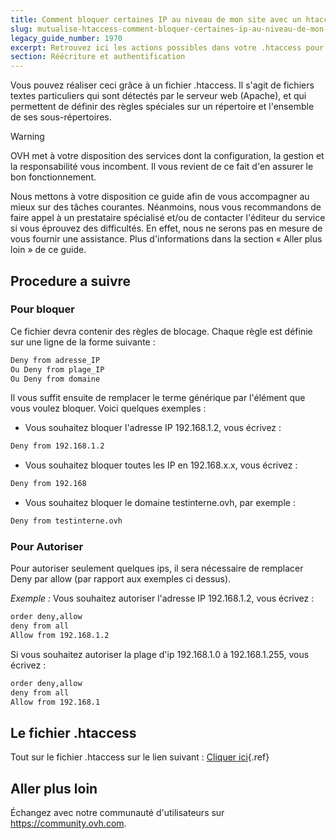 ```yaml
---
title: Comment bloquer certaines IP au niveau de mon site avec un htaccess ?
slug: mutualise-htaccess-comment-bloquer-certaines-ip-au-niveau-de-mon-site
legacy_guide_number: 1970
excerpt: Retrouvez ici les actions possibles dans votre .htaccess pour bloquer certaines IP au niveau de votre site.
section: Réécriture et authentification
---
```


Vous pouvez réaliser ceci grâce à un fichier .htaccess. Il s'agit de fichiers textes particuliers qui sont détectés par le serveur web (Apache), et qui permettent de définir des règles spéciales sur un répertoire et l'ensemble de ses sous-répertoires.

> [!warning]
>
> OVH met à votre disposition des services dont la configuration, la gestion et la responsabilité vous incombent. Il vous revient de ce fait d'en assurer le bon fonctionnement.
> 
> Nous mettons à votre disposition ce guide afin de vous accompagner au mieux sur des tâches courantes. Néanmoins, nous vous recommandons de faire appel à un prestataire spécialisé et/ou de contacter l'éditeur du service si vous éprouvez des difficultés. En effet, nous ne serons pas en mesure de vous fournir une assistance. Plus d'informations dans la section « Aller plus loin » de ce guide.
> 


## Procedure a suivre

### Pour bloquer
Ce fichier devra contenir des règles de blocage. Chaque règle est définie sur une ligne de la forme suivante :


```bash
Deny from adresse_IP
Ou Deny from plage_IP
Ou Deny from domaine
```

Il vous suffit ensuite de remplacer le terme générique par l'élément que vous voulez bloquer. Voici quelques exemples :

- Vous souhaitez bloquer l'adresse IP 192.168.1.2, vous écrivez :


```bash
Deny from 192.168.1.2
```

- Vous souhaitez bloquer toutes les IP en 192.168.x.x, vous écrivez :


```bash
Deny from 192.168
```

- Vous souhaitez bloquer le domaine testinterne.ovh, par exemple :


```bash
Deny from testinterne.ovh
```


### Pour Autoriser
Pour autoriser seulement quelques ips, il sera nécessaire de remplacer Deny par allow (par rapport aux exemples ci dessus).

*Exemple :* Vous souhaitez autoriser l'adresse IP 192.168.1.2, vous écrivez :


```bash
order deny,allow
deny from all
Allow from 192.168.1.2
```

Si vous souhaitez autoriser la plage d'ip 192.168.1.0 à 192.168.1.255, vous écrivez :


```bash
order deny,allow
deny from all
Allow from 192.168.1
```


## Le fichier .htaccess
Tout sur le fichier .htaccess sur le lien suivant : [Cliquer ici]({legacy}1967){.ref}

## Aller plus loin

Échangez avec notre communauté d'utilisateurs sur <https://community.ovh.com>.